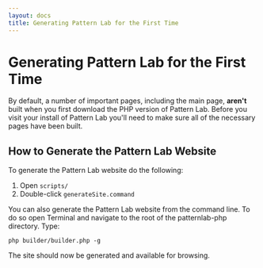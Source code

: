 ```yaml
---
layout: docs
title: Generating Pattern Lab for the First Time
---
```


# Generating Pattern Lab for the First Time
By default, a number of important pages, including the main page, **aren't** built when you first download the PHP version of Pattern Lab. Before you visit your install of Pattern Lab you'll need to make sure all of the necessary pages have been built. 

## How to Generate the Pattern Lab Website

To generate the Pattern Lab website do the following:

1. Open `scripts/`
2. Double-click `generateSite.command`

You can also generate the Pattern Lab website from the command line. To do so open Terminal and navigate to the root of the patternlab-php directory. Type:

    php builder/builder.php -g

The site should now be generated and available for browsing.